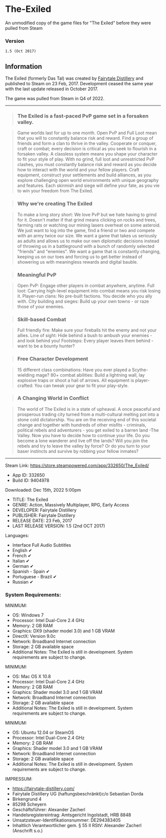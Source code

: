# The-Exiled
An unmodified copy of the game files for "The Exiled" before they were pulled from Steam

### Version
    1.5 (Oct 2017)

## Information

The Exiled (formerly Das Tal) was created by [Fairytale Distillery](http://www.fairytale-distillery.com/) and published to Steam on 23 Feb, 2017. Development ceased the same year with the last update released in October 2017.

The game was pulled from Steam in Q4 of 2022.

___

>### The Exiled is a fast-paced PvP game set in a forsaken valley.

>Game worlds last for up to one month. Open PvP and Full Loot mean that you will to constantly balance risk and reward. Find a group of friends and form a clan to thrive in the valley. Cooperate or conquer, craft or combat; every decision is critical as you seek to flourish in a forsaken valley. A classless system means you shape your character to fit your style of play. With no grind, full loot and unrestricted PvP clashes, you must constantly balance risk and reward as you decide how to interact with the world and your fellow players. Craft equipment, construct your settlements and build alliances, as you explore challenging open world environments with unique geography and features. Each skirmish and siege will define your fate, as you vie to win your freedom from The Exiled.

>### Why we're creating The Exiled

>To make a long story short: We love PvP but we hate having to grind for it. Doesn't matter if that grind means clicking on rocks and trees, farming rats or watching our mining lasers overheat on some asteroid. We just want to log into the game, find a friend or two and compete with an army twice our size. We want a game that takes us seriously as adults and allows us to make our own diplomatic decisions instead of throwing us in a battleground with a bunch of randomly selected "friends" and "enemies". We want a game that is constantly changing, keeping us on our toes and forcing us to get better instead of showering us with meaningless rewards and digital bauble.

>### Meaningful PvP

>Open PvP: Engage other players in combat anywhere, anytime.
Full loot: Carrying high-level equipment into combat means you risk losing it.
Player-run clans: No pre-built factions. You decide who you ally with.
City building and sieges: Build up your own towns - or raze those of your enemies.

>### Skill-based Combat

>Full friendly fire: Make sure your fireballs hit the enemy and not your allies.
Line of sight: Hide behind a bush to ambush your enemies - and look behind you!
Footsteps: Every player leaves them behind - want to be a bounty hunter?

>### Free Character Development

>15 different class combinations: Have you ever played a Scythe-wielding mage?
80+ combat abilities: Build a lightning wall, lay explosive traps or shoot a hail of arrows.
All equipment is player-crafted: You can tweak your gear to fit your play-style.

>### A Changing World in Conflict

>The world of The Exiled is in a state of upheaval. A once peaceful and prosperous trading city turned from a multi-cultural melting pot into a stone cold dictatorship. You are on the receiving end of this societal change and together with hundreds of other misfits - criminals, political rebels and adventurers - you get exiled to a barren land -The Valley. Now you have to decide how to continue your life. Do you become a lone wanderer and live off the lands? Will you join the rebels and try to leave the valley by force? Or do you turn to your baser instincts and survive by robbing your fellow inmates?

___

Steam Link: https://store.steampowered.com/app/332650/The_Exiled/
* App ID: 332650
* Build ID: 9404978

Downloaded: Dec 15th, 2022 5:00pm

* TITLE: The Exiled
* GENRE: Action, Massively Multiplayer, RPG, Early Access
* DEVELOPER: Fairytale Distillery
* PUBLISHER: Fairytale Distillery
* RELEASE DATE: 23 Feb, 2017
* LAST RELEASE VERSION: 1.5 (2nd OCT 2017)

Languages:
* Interface	Full Audio	Subtitles
* English	✔		
* French	✔		
* Italian	✔		
* German	✔		
* Spanish - Spain	✔		
* Portuguese - Brazil	✔		
* Russian	✔

### System Requirements:

MINIMUM:
* OS: Windows 7
* Processor: Intel Dual-Core 2.4 GHz
* Memory: 2 GB RAM
* Graphics: DX9 (shader model 3.0) and 1 GB VRAM
* DirectX: Version 9.0c
* Network: Broadband Internet connection
* Storage: 2 GB available space
* Additional Notes: The Exiled is still in development. System requirements are subject to change.

MINIMUM:
* OS: Mac OS X 10.8
* Processor: Intel Dual-Core 2.4 GHz
* Memory: 2 GB RAM
* Graphics: Shader model 3.0 and 1 GB VRAM
* Network: Broadband Internet connection
* Storage: 2 GB available space
* Additional Notes: The Exiled is still in development. System requirements are subject to change.

MINIMUM:
* OS: Ubuntu 12.04 or SteamOS
* Processor: Intel Dual-Core 2.4 GHz
* Memory: 2 GB RAM
* Graphics: Shader model 3.0 and 1 GB VRAM
* Network: Broadband Internet connection
* Storage: 2 GB available space
* Additional Notes: The Exiled is still in development. System requirements are subject to change.

IMPRESSUM:
* https://fairytale-distillery.com/
* Fairytale Distillery UG (haftungsbeschränkt)c/o Sebastian Dorda
* Birkengrund 4
* 85298 Scheyern
* Geschäftsführer: Alexander Zacherl
* Handelsregistereintrag: Amtsgericht Ingolstadt, HRB 8848
* Umsatzsteuer-Identifikationsnummer: DE294383405
* Inhaltlich Verantwortlicher gem. § 55 II RStV: Alexander Zacherl (Anschrift s.o.)
